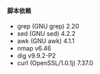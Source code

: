 #### 脚本依赖

* grep (GNU grep) 2.20
* sed (GNU sed) 4.2.2
* awk (GNU awk) 4.1.1
* nmap v6.46
* dig v9.9.2-P2
* curl (OpenSSL/1.0.1j) 7.37.0
